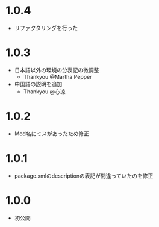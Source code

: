 # 1.0.4

  - リファクタリングを行った



# 1.0.3

  - 日本語以外の環境の分表記の微調整
    - Thankyou @Martha Pepper
  - 中国語の説明を追加
    -  Thankyou @心凉


# 1.0.2

  - Mod名にミスがあったため修正



# 1.0.1

  - package.xmlのdescriptionの表記が間違っていたのを修正



# 1.0.0

  - 初公開